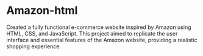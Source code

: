 # Amazon-html
Created a fully functional e-commerce website inspired by Amazon using HTML, CSS, and JavaScript. This project aimed to replicate the user interface and essential features of the Amazon website, providing a realistic shopping experience.
